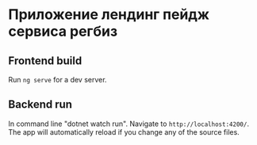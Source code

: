 # Приложение лендинг пейдж сервиса регбиз

## Frontend build
Run `ng serve` for a dev server.

## Backend run
In command line "dotnet watch run". Navigate to `http://localhost:4200/`. The app will automatically reload if you change any of the source files.
